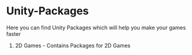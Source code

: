 # Unity-Packages
Here you can find Unity Packages which will help you make your games faster
1. 2D Games - Contains Packages for 2D Games
